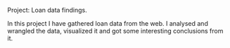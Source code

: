 Project: Loan data findings.

In this project I have gathered loan data from the web. I analysed and wrangled the data, visualized it and got some interesting conclusions from it.
